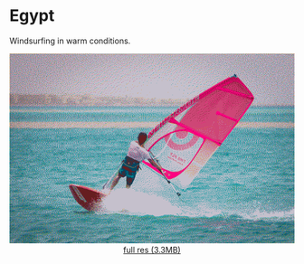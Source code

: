 # Egypt

Windsurfing in warm conditions.


</pre>
<div style="width: 100%" align=center>
<div> <img src="./profile_dither.jpg"></img> </div>
<div> <a href="./profile.jpg">full res (3.3MB)</a> </div>
</div>
</pre>
<p style="clear: both"></p>
